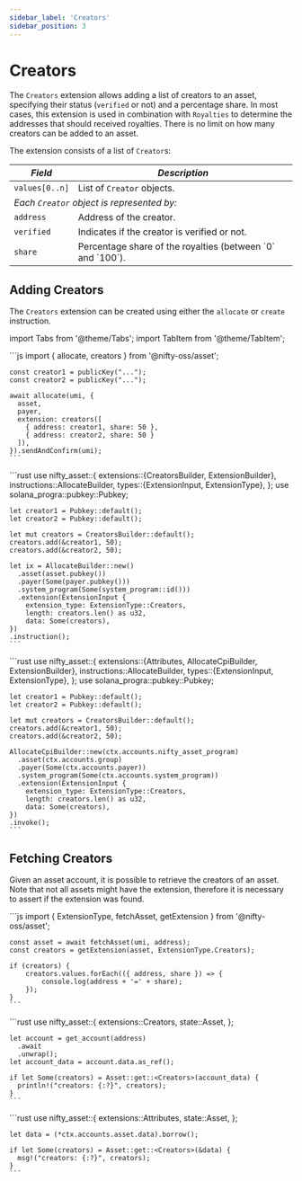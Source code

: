 ```yaml
---
sidebar_label: 'Creators'
sidebar_position: 3
---
```


# Creators

The `Creators` extension allows adding a list of creators to an asset, specifying their status (`verified` or not) and a percentage share. In most cases, this extension is used in combination with `Royalties` to determine the addresses that should received royalties. There is no limit on how many creators can be added to an asset.

The extension consists of a list of `Creator`s:

<!-- Begin table -->
<table class="account-layout-table">
    <thead>
        <tr>
            <th><i>Field</i></th>
            <th colspan="2"><i>Description</i></th>
        </tr>
    </thead>
    <tbody>
        <tr>
            <td><code>values[0..n]</code></td>
            <td colspan="2">List of <code>Creator</code> objects.</td>
        </tr>
        <tr>
            <td colspan="3"><i>Each <code>Creator</code> object is represented by:</i></td>
        </tr>
        <tr>
            <td><code>address</code></td>
            <td>Address of the creator.</td>
        </tr>
        <tr>
            <td><code>verified</code></td>
            <td>Indicates if the creator is verified or not.</td>
        </tr>
        <tr>
            <td><code>share</code></td>
            <td>Percentage share of the royalties (between `0` and `100`).</td>
        </tr>
    </tbody>
</table>
<!-- End table -->

## Adding Creators

The `Creators` extension can be created using either the `allocate` or `create` instruction.

import Tabs from '@theme/Tabs';
import TabItem from '@theme/TabItem';

<Tabs>
  <TabItem value="javascript" label="JavaScript" default>
    ```js
    import { allocate, creators } from '@nifty-oss/asset';

    const creator1 = publicKey("...");
    const creator2 = publicKey("...");

    await allocate(umi, {
      asset,
      payer,
      extension: creators([
        { address: creator1, share: 50 },
        { address: creator2, share: 50 }
      ]),
    }).sendAndConfirm(umi);
    ```
  </TabItem>
  <TabItem value="rust" label="Rust">
    ```rust
    use nifty_asset::{
      extensions::{CreatorsBuilder, ExtensionBuilder},
      instructions::AllocateBuilder,
      types::{ExtensionInput, ExtensionType},
    };
    use solana_progra::pubkey::Pubkey;

    let creator1 = Pubkey::default();
    let creator2 = Pubkey::default();

    let mut creators = CreatorsBuilder::default();
    creators.add(&creator1, 50);
    creators.add(&creator2, 50);

    let ix = AllocateBuilder::new()
      .asset(asset.pubkey())
      .payer(Some(payer.pubkey()))
      .system_program(Some(system_program::id()))
      .extension(ExtensionInput {
        extension_type: ExtensionType::Creators,
        length: creators.len() as u32,
        data: Some(creators),
    })
    .instruction();
    ```
  </TabItem>
  <TabItem value="rust on-chain" label="Rust (on-chain)">
    ```rust
    use nifty_asset::{
      extensions::{Attributes, AllocateCpiBuilder, ExtensionBuilder},
      instructions::AllocateBuilder,
      types::{ExtensionInput, ExtensionType},
    };
    use solana_progra::pubkey::Pubkey;

    let creator1 = Pubkey::default();
    let creator2 = Pubkey::default();

    let mut creators = CreatorsBuilder::default();
    creators.add(&creator1, 50);
    creators.add(&creator2, 50);

    AllocateCpiBuilder::new(ctx.accounts.nifty_asset_program)
      .asset(ctx.accounts.group)
      .payer(Some(ctx.accounts.payer))
      .system_program(Some(ctx.accounts.system_program))
      .extension(ExtensionInput {
        extension_type: ExtensionType::Creators,
        length: creators.len() as u32,
        data: Some(creators),
    })
    .invoke();
    ```
  </TabItem>
</Tabs>

## Fetching Creators

Given an asset account, it is possible to retrieve the creators of an asset. Note that not all assets might have the extension, therefore it is necessary to assert if the extension was found.

<Tabs>
  <TabItem value="javascript" label="JavaScript" default>
    ```js
    import {
      ExtensionType,
      fetchAsset,
      getExtension
    } from '@nifty-oss/asset';

    const asset = await fetchAsset(umi, address);
    const creators = getExtension(asset, ExtensionType.Creators);

    if (creators) {
        creators.values.forEach(({ address, share }) => {
            console.log(address + '=' + share);
        });
    }
    ```
  </TabItem>
  <TabItem value="rust" label="Rust">
    ```rust
    use nifty_asset::{
      extensions::Creators,
      state::Asset,
    };

    let account = get_account(address)
      .await
      .unwrap();
    let account_data = account.data.as_ref();

    if let Some(creators) = Asset::get::<Creators>(account_data) {
      println!("creators: {:?}", creators);
    }
    ```
  </TabItem>
  <TabItem value="rust on-chain" label="Rust (on-chain)">
    ```rust
    use nifty_asset::{
      extensions::Attributes,
      state::Asset,
    };

    let data = (*ctx.accounts.asset.data).borrow();

    if let Some(creators) = Asset::get::<Creators>(&data) {
      msg!("creators: {:?}", creators);
    }
    ```
  </TabItem>
</Tabs>